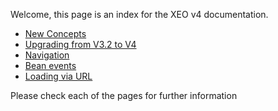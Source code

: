 Welcome, this page is an index for the XEO v4 documentation.


* [New Concepts](New_Concepts.md)
* [Upgrading from V3.2 to V4](Upgrading_from_v32_to_v4.md)
* [Navigation](Navigation.md)
* [Bean events](Bean_Events.md)
* [Loading via URL](Loading_via_URL.md)

Please check each of the pages for further information

